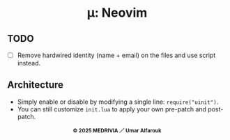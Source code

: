 <h1 align="center">μ: Neovim</h1>

## TODO

- [ ] Remove hardwired identity (name + email) on the files and use script instead.

## Architecture

- Simply enable or disable by modifying a single line: `require("uinit")`.
- You can still customize `init.lua` to apply your own pre-patch and post-patch.

<p align="center"><sub><strong>© 2025 MEDRIVIA ／ Umar Alfarouk</strong></sub></p>
